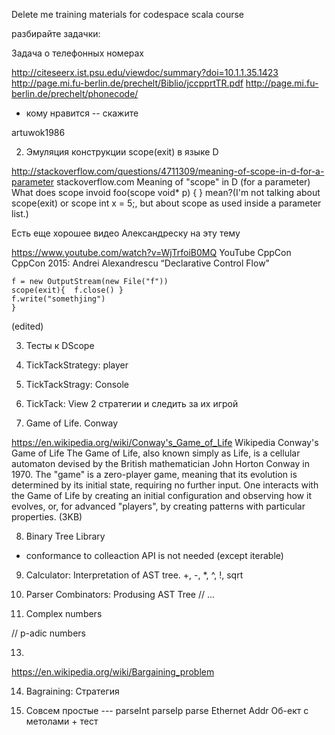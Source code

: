 Delete me
 training materials for codespace scala course

разбирайте задачки:

Задача о телефонных номерах 

http://citeseerx.ist.psu.edu/viewdoc/summary?doi=10.1.1.35.1423
http://page.mi.fu-berlin.de/prechelt/Biblio/jccpprtTR.pdf
http://page.mi.fu-berlin.de/prechelt/phonecode/

- кому нравится -- скажите

artuwok1986 

2.   Эмуляция  конструкции scope(exit) в  языке D

http://stackoverflow.com/questions/4711309/meaning-of-scope-in-d-for-a-parameter
 stackoverflow.com
Meaning of "scope" in D (for a parameter)
What does scope invoid foo(scope void* p) { } mean?(I'm not talking about scope(exit) or scope int x = 5;, but about scope as used inside a parameter list.) 
 
 
Есть еще хорошее видео Александреску на эту тему

https://www.youtube.com/watch?v=WjTrfoiB0MQ
 YouTube CppCon
CppCon 2015: Andrei Alexandrescu “Declarative Control Flow" 
 

 ```DScope {
f = new OutputStream(new File("f"))
 scope(exit){  f.close() }
f.write("somethjing")
}
```
(edited)

3.  Тесты к DScope

 
4. TickTackStrategy:  player

5. TickTackStragy:  Console

6. TickTack: View
  2 стратегии  и следить за их игрой

7.  Game of Life.  Conway

https://en.wikipedia.org/wiki/Conway's_Game_of_Life
 Wikipedia
Conway's Game of Life
The Game of Life, also known simply as Life, is a cellular automaton devised by the British mathematician John Horton Conway in 1970.
The "game" is a zero-player game, meaning that its evolution is determined by its initial state, requiring no further input. One interacts with the Game of Life by creating an initial configuration and observing how it evolves, or, for advanced "players", by creating patterns with particular properties. (3KB)


8.  Binary Tree Library

- conformance to colleaction API is not needed
(except iterable)

9.    Calculator:  Interpretation of AST tree.
   +, -, *, ^, !, sqrt

10.   Parser Combinators:  Produsing AST Tree
 // ...

11.  Complex numbers
  
 // p-adic numbers

13. 
  https://en.wikipedia.org/wiki/Bargaining_problem

14. Bagraining:  Стратегия

15. Совсем простые --- parseInt
                       parseIp
                       parse Ethernet Addr
  Oб-ект с метолами + тест

